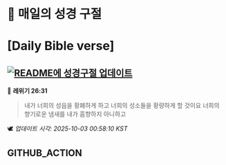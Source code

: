 # 🙏 매일의 성경 구절
# [Daily Bible verse]
## [![README에 성경구절 업데이트](https://github.com/DONGSUKA/first_test/actions/workflows/update-readme-bible.yml/badge.svg)](https://github.com/DONGSUKA/first_test/actions/workflows/update-readme-bible.yml)
<!-- START_BIBLE_VERSE -->
📖 **레위기 26:31**
> 내가 너희의 성읍을 황폐하게 하고 너희의 성소들을 황량하게 할 것이요 너희의 향기로운 냄새를 내가 흠향하지 아니하고

🕊️ _업데이트 시각: 2025-10-03 00:58:10 KST_
  <!-- END_BIBLE_VERSE -->
## GITHUB_ACTION
